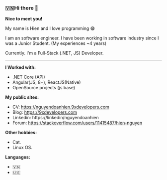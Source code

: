 ### 🇻🇳Hi there 👋
**Nice to meet you!**


My name is Hien and I love programming 😁

I am an software engineer. I have been working in software industry since I was a Junior Student. (My experiences ~4 years)

Currently. I'm a Full-Stack (.NET, JS) Developer.
<hr>

**I Worked with:**
- .NET Core (API)
- Angular(JS, 8+), ReactJS(Native)
- OpenSource projects (js base)

**My public sites:**
- CV: https://nguyendoanhien.9xdevelopers.com
- Blog: https://9xdevelopers.com
- Linkedin: https://linkedin/nguyendoanhien
- Forum: https://stackoverflow.com/users/11415487/hien-nguyen

**Other hobbies:**
- Cat.
- Linux OS.

**Languages:**
- 🇻🇳
- 🇺🇸

